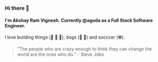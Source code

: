 ### Hi there 👋

#### I'm Akshay Ram Vignesh. Currently @agoda as a Full Stack Software Engineer. 

I love building things (:rocket: :rocket: :rocket:), dogs (:dog: :dog:) and socccer (:soccer:).

> "The people who are crazy enough to think they can change the world are the ones who do." - Steve Jobs
